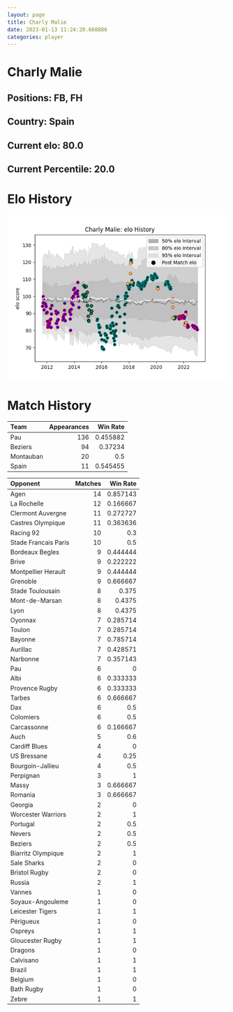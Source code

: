 ```yaml
---  
layout: page  
title: Charly Malie  
date: 2023-01-13 11:24:20.660886  
categories: player  
---
```

# Charly Malie

## Positions: FB, FH

## Country: Spain

## Current elo: 80.0

## Current Percentile: 20.0

# Elo History


![elo history](history_CharlyMalie.png)
# Match History


| Team      |   Appearances |   Win Rate |
|:----------|--------------:|-----------:|
| Pau       |           136 |   0.455882 |
| Beziers   |            94 |   0.37234  |
| Montauban |            20 |   0.5      |
| Spain     |            11 |   0.545455 |

| Opponent             |   Matches |   Win Rate |
|:---------------------|----------:|-----------:|
| Agen                 |        14 |   0.857143 |
| La Rochelle          |        12 |   0.166667 |
| Clermont Auvergne    |        11 |   0.272727 |
| Castres Olympique    |        11 |   0.363636 |
| Racing 92            |        10 |   0.3      |
| Stade Francais Paris |        10 |   0.5      |
| Bordeaux Begles      |         9 |   0.444444 |
| Brive                |         9 |   0.222222 |
| Montpellier Herault  |         9 |   0.444444 |
| Grenoble             |         9 |   0.666667 |
| Stade Toulousain     |         8 |   0.375    |
| Mont-de-Marsan       |         8 |   0.4375   |
| Lyon                 |         8 |   0.4375   |
| Oyonnax              |         7 |   0.285714 |
| Toulon               |         7 |   0.285714 |
| Bayonne              |         7 |   0.785714 |
| Aurillac             |         7 |   0.428571 |
| Narbonne             |         7 |   0.357143 |
| Pau                  |         6 |   0        |
| Albi                 |         6 |   0.333333 |
| Provence Rugby       |         6 |   0.333333 |
| Tarbes               |         6 |   0.666667 |
| Dax                  |         6 |   0.5      |
| Colomiers            |         6 |   0.5      |
| Carcassonne          |         6 |   0.166667 |
| Auch                 |         5 |   0.6      |
| Cardiff Blues        |         4 |   0        |
| US Bressane          |         4 |   0.25     |
| Bourgoin-Jallieu     |         4 |   0.5      |
| Perpignan            |         3 |   1        |
| Massy                |         3 |   0.666667 |
| Romania              |         3 |   0.666667 |
| Georgia              |         2 |   0        |
| Worcester Warriors   |         2 |   1        |
| Portugal             |         2 |   0.5      |
| Nevers               |         2 |   0.5      |
| Beziers              |         2 |   0.5      |
| Biarritz Olympique   |         2 |   1        |
| Sale Sharks          |         2 |   0        |
| Bristol Rugby        |         2 |   0        |
| Russia               |         2 |   1        |
| Vannes               |         1 |   0        |
| Soyaux-Angouleme     |         1 |   0        |
| Leicester Tigers     |         1 |   1        |
| Périgueux            |         1 |   0        |
| Ospreys              |         1 |   1        |
| Gloucester Rugby     |         1 |   1        |
| Dragons              |         1 |   0        |
| Calvisano            |         1 |   1        |
| Brazil               |         1 |   1        |
| Belgium              |         1 |   0        |
| Bath Rugby           |         1 |   0        |
| Zebre                |         1 |   1        |